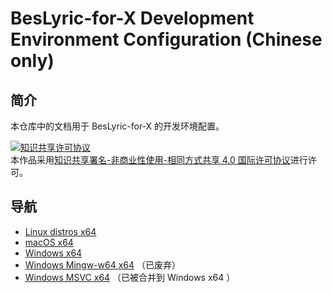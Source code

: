 <!-- omit in toc -->
# BesLyric-for-X Development Environment Configuration (Chinese only)

<!-- omit in toc -->
## 简介

本仓库中的文档用于 BesLyric-for-X 的开发环境配置。

<a rel="license" href="http://creativecommons.org/licenses/by-nc-sa/4.0/"><img alt="知识共享许可协议" style="border-width:0" src="https://i.creativecommons.org/l/by-nc-sa/4.0/88x31.png" /></a><br />本作品采用<a rel="license" href="http://creativecommons.org/licenses/by-nc-sa/4.0/">知识共享署名-非商业性使用-相同方式共享 4.0 国际许可协议</a>进行许可。

<!-- omit in toc -->
## 导航

- [Linux distros x64](../linux_x64/README.md)
- [macOS x64](../macos_x64/README.md)
- [Windows x64](../windows_x64/README.md)
- [Windows Mingw-w64 x64](../windows_mingw-w64_x64/README.md) （已废弃）
- [Windows MSVC x64](../windows_msvc_x64/README.md) （已被合并到 Windows x64 ）
